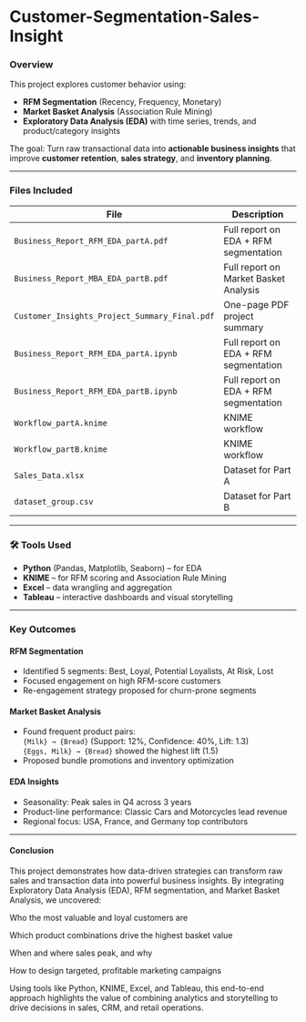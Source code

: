 # Customer-Segmentation-Sales-Insight

###  Overview
This project explores customer behavior using:
- **RFM Segmentation** (Recency, Frequency, Monetary)
- **Market Basket Analysis** (Association Rule Mining)
- **Exploratory Data Analysis (EDA)** with time series, trends, and product/category insights

The goal: Turn raw transactional data into **actionable business insights** that improve **customer retention**, **sales strategy**, and **inventory planning**.

---

###  Files Included
| File | Description |
|------|-------------|
| `Business_Report_RFM_EDA_partA.pdf` | Full report on EDA + RFM segmentation |
| `Business_Report_MBA_EDA_partB.pdf` | Full report on Market Basket Analysis |
| `Customer_Insights_Project_Summary_Final.pdf` | One-page PDF project summary |
| `Business_Report_RFM_EDA_partA.ipynb` | Full report on EDA + RFM segmentation |
| `Business_Report_RFM_EDA_partB.ipynb` | Full report on EDA + RFM segmentation |
| `Workflow_partA.knime ` | KNIME workflow | 
| `Workflow_partB.knime ` | KNIME workflow | 
| `Sales_Data.xlsx` | Dataset for Part A | 
|`dataset_group.csv`| Dataset for Part B |

---

### 🛠 Tools Used
- **Python** (Pandas, Matplotlib, Seaborn) – for EDA
- **KNIME** – for RFM scoring and Association Rule Mining
- **Excel** – data wrangling and aggregation
- **Tableau** – interactive dashboards and visual storytelling

---

###  Key Outcomes

####  RFM Segmentation
- Identified 5 segments: Best, Loyal, Potential Loyalists, At Risk, Lost
- Focused engagement on high RFM-score customers
- Re-engagement strategy proposed for churn-prone segments

####  Market Basket Analysis
- Found frequent product pairs:  
  `{Milk} → {Bread}` (Support: 12%, Confidence: 40%, Lift: 1.3)  
  `{Eggs, Milk} → {Bread}` showed the highest lift (1.5)
- Proposed bundle promotions and inventory optimization

####  EDA Insights
- Seasonality: Peak sales in Q4 across 3 years
- Product-line performance: Classic Cars and Motorcycles lead revenue
- Regional focus: USA, France, and Germany top contributors

---
#### Conclusion

This project demonstrates how data-driven strategies can transform raw sales and transaction data into powerful business insights. By integrating Exploratory Data Analysis (EDA), RFM segmentation, and Market Basket Analysis, we uncovered:

Who the most valuable and loyal customers are

Which product combinations drive the highest basket value

When and where sales peak, and why

How to design targeted, profitable marketing campaigns

Using tools like Python, KNIME, Excel, and Tableau, this end-to-end approach highlights the value of combining analytics and storytelling to drive decisions in sales, CRM, and retail operations.
